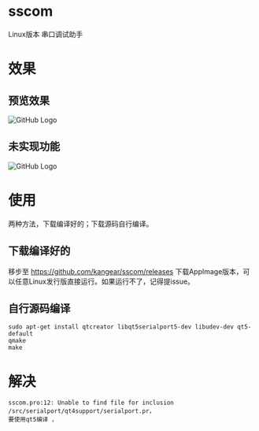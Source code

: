 # sscom
Linux版本 串口调试助手

# 效果
## 预览效果
![GitHub Logo](/assert/sscom_for_linux_0.2.png)


## 未实现功能
![GitHub Logo](/assert/sscom_for_linux_0.2_unspport.png)

# 使用
两种方法，下载编译好的；下载源码自行编译。

## 下载编译好的
移步至 https://github.com/kangear/sscom/releases 下载AppImage版本，可以任意Linux发行版直接运行。如果运行不了，记得提issue。

## 自行源码编译
```shell
sudo apt-get install qtcreator libqt5serialport5-dev libudev-dev qt5-default
qmake 
make
```

# 解决
```
sscom.pro:12: Unable to find file for inclusion /src/serialport/qt4support/serialport.pr，
要使用qt5编译 ，
```
